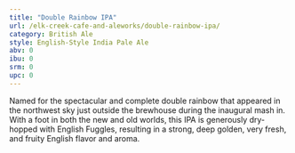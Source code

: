 ```yaml
---
title: "Double Rainbow IPA"
url: /elk-creek-cafe-and-aleworks/double-rainbow-ipa/
category: British Ale
style: English-Style India Pale Ale
abv: 0
ibu: 0
srm: 0
upc: 0
---
```

Named for the spectacular and complete double rainbow that appeared in the northwest sky just outside the brewhouse during the inaugural mash in. With a foot in both the new and old worlds, this IPA is generously dry-hopped with English Fuggles, resulting in a strong, deep golden, very fresh, and fruity English flavor and aroma.
